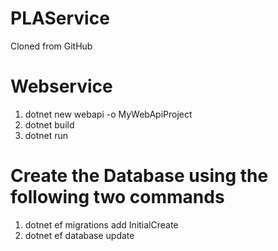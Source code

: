 # PLAService
Cloned from GitHub

# Webservice
1. dotnet new webapi -o MyWebApiProject
2. dotnet build
3. dotnet run

# Create the Database using the following two commands
1. dotnet ef migrations add InitialCreate
2. dotnet ef database update
